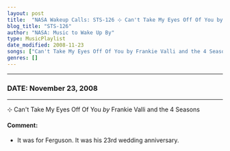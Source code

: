 ```yaml
---
layout: post
title:  "NASA Wakeup Calls: STS-126 ⊹ Can't Take My Eyes Off Of You by Frankie Valli and the 4 Seasons ✷ November 23, 2008"
blog_title: "STS-126"
author: "NASA: Music to Wake Up By"
type: MusicPlaylist
date_modified: 2008-11-23
songs: ["Can't Take My Eyes Off Of You by Frankie Valli and the 4 Seasons"]
genres: []
---
```


----
### DATE: November 23, 2008
----
⊹ Can't Take My Eyes Off Of You *by* Frankie Valli and the 4 Seasons  

#### Comment:
* It was for Ferguson. It was his 23rd wedding anniversary.



<br/>
<center>
	<a target="_blank"
	   href="https://twitter.com/intent/tweet?hashtags=Space,NASA,Playlist,NASAWakeupCalls,SpaceProgram&text=🚀 {{ page.author}}, {{ page.title }}. {{ site.url }}{{ page.url }}&via=nasawakeupcalls"><i class="fab fa-twitter" title="Tweet this page" alt="Tweet this page" style="font-size: 1.3em;"></i></a>
	&nbsp; 	<i class="fas fa-user-astronaut" style="font-size: 1.5em;"></i> &nbsp;
    <a id="custom_amazon_link"
       type="amzn" search="#"
       category="popular music">
    <i class="fab fa-amazon" style="font-size: 1.3em;"></i></a>
</center>

<!-- Randomly resolve an individual entry from a song array -->
<script src="/assets/javascript/seedrandom.min.js"></script>
<script>
  var wake_me_up = ["Can't Take My Eyes Off Of You by Frankie Valli and the 4 Seasons"];
  var prng = new Math.seedrandom();
  function randomSong() {
    song = wake_me_up[Math.floor(Math.random() * wake_me_up.length)];
    var amazon_link = document.getElementById("custom_amazon_link");
    amazon_link.setAttribute("search", song);
  }
  window.onload = randomSong();
</script>

